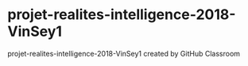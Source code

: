 # projet-realites-intelligence-2018-VinSey1
projet-realites-intelligence-2018-VinSey1 created by GitHub Classroom
